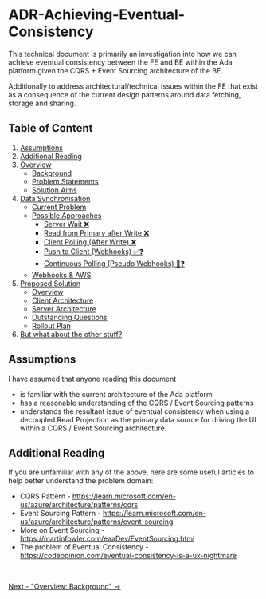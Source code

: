# ADR-Achieving-Eventual-Consistency

This technical document is primarily an investigation into how we can achieve eventual consistency between the FE and BE within the Ada platform given the CQRS + Event Sourcing architecture of the BE.

Additionally to address architectural/technical issues within the FE that exist as a consequence of the current design patterns around data fetching, storage and sharing.

## Table of Content

1. [Assumptions](#Assumptions)
2. [Additional Reading](#Additional-Reading)
3. [Overview](./Overview/1.Background.md)
   - [Background](./Overview/1.Background.md)
   - [Problem Statements](./Overview/2.Problems.md)
   - [Solution Aims](./Overview/3.Aims.md)
4. [Data Synchronisation](./DataSynchronisation/1.CurrentProblem.md)
   - [Current Problem](./DataSynchronisation/1.CurrentSolution.md)
   - [Possible Approaches](./DataSynchronisation/2.PossibleApproaches.md)
     - [Server Wait ❌](./Approaches/1.ServerWait.md)
     - [Read from Primary after Write ❌](./Approaches/2.PrimaryRead.md)
     - [Client Polling (After Write) ❌](./Approaches/3.PollAfterWrite.md)
     - [Push to Client (Webhooks) ✅❓](./Approaches/4.PushToClient.md)
     - [Continuous Polling (Pseudo Webhooks) 🤔❓](./Approaches/5.ContinuousPolling.md)
   - [Webhooks & AWS](./DataSynchronisation/3.WebhooksAndAWS.md)
5. [Proposed Solution](./ProposedSolution/1.Overview.md)
   - [Overview](./ProposedSolution/1.Overview.md)
   - [Client Architecture](./ProposedSolution/2.ClientArchitecture.md)
   - [Server Architecture](./ProposedSolution/3.ServerArchitecture.md)
   - [Outstanding Questions](./ProposedSolution/4.OutstandingQuestions.md)
   - [Rollout Plan](./ProposedSolution/5.RolloutPlan.md)
6. [But what about the other stuff?](./OtherStuff/index.md)

## Assumptions

I have assumed that anyone reading this document

- is familiar with the current architecture of the Ada platform
- has a reasonable understanding of the CQRS / Event Sourcing patterns
- understands the resultant issue of eventual consistency when using a decoupled Read Projection as the primary data source for driving the UI within a CQRS / Event Sourcing architecture.

## Additional Reading

If you are unfamiliar with any of the above, here are some useful articles to help better understand the problem domain:

- CQRS Pattern - https://learn.microsoft.com/en-us/azure/architecture/patterns/cqrs
- Event Sourcing Pattern - https://learn.microsoft.com/en-us/azure/architecture/patterns/event-sourcing
- More on Event Sourcing - https://martinfowler.com/eaaDev/EventSourcing.html
- The problem of Eventual Consistency - https://codeopinion.com/eventual-consistency-is-a-ux-nightmare

<br />

[Next - "Overview: Background" ->](./Overview//1.Background.md)
